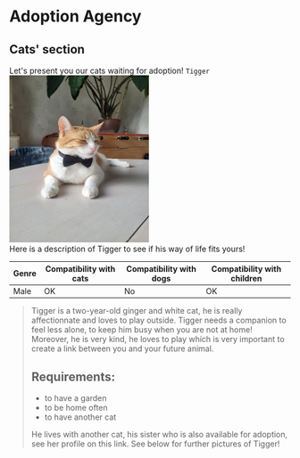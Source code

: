 # Adoption Agency 
## Cats' section 
Let's present you our cats waiting for adoption!
`Tigger` 
<img src="./tigrou.jpg" alt="Tigrou" width="250" height="300">  
Here is a description of Tigger to see if his way of life fits yours!


| Genre | Compatibility with cats | Compatibility with dogs | Compatibility with children |
|-------|--------------------|---------------------|----------------------|
| Male  | OK               | No                 | OK                 |

>Tigger is a two-year-old ginger and white cat, he is really affectionnate and loves to play outside. Tigger needs a companion to feel less alone, to keep him busy when you are not at home! Moreover, he is very kind, he loves to play which is very important to create a link between you and your future animal. 
>
>
>## Requirements:
> - to have a garden
> - to be home often
> - to have another cat
>   
>He lives with another cat, his sister who is also available for adoption, see her profile on this link.
>See below for further pictures of Tigger! 






